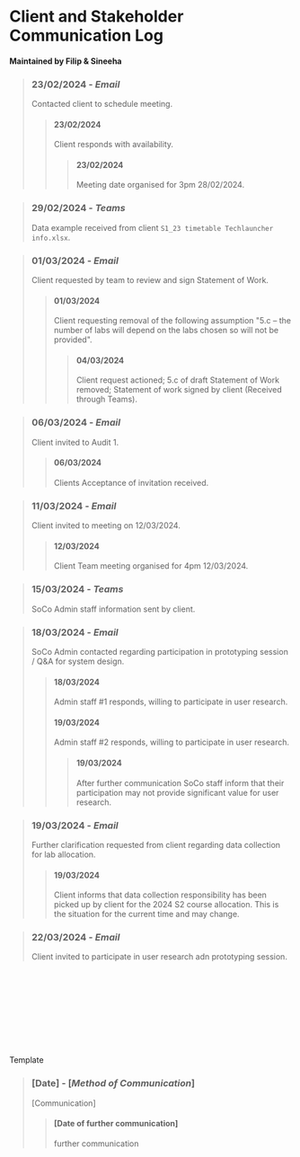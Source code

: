 # Client and Stakeholder Communication Log
#### Maintained by Filip & Sineeha

> ### 23/02/2024 - *Email*
> Contacted client to schedule meeting.
>> #### 23/02/2024
>> Client responds with availability.
>>> #### 23/02/2024
>>> Meeting date organised for 3pm 28/02/2024.

> ### 29/02/2024 - *Teams*
> Data example received from client ```S1_23 timetable Techlauncher info.xlsx```.

> ### 01/03/2024 - *Email*
> Client requested by team to review and sign Statement of Work.
>> #### 01/03/2024
>> Client requesting removal of the following assumption "5.c – the number of labs will depend on the labs chosen so will not be provided".
>>> #### 04/03/2024
>>> Client request actioned; 5.c of draft Statement of Work removed; Statement of work signed by client (Received through Teams).

> ### 06/03/2024 - *Email*
> Client invited to Audit 1.
>> #### 06/03/2024
>> Clients Acceptance of invitation received.

> ### 11/03/2024 - *Email*
> Client invited to meeting on 12/03/2024.
>> #### 12/03/2024
>> Client Team meeting organised for 4pm 12/03/2024.

> ### 15/03/2024 - *Teams*
> SoCo Admin staff information sent by client.

> ### 18/03/2024 - *Email*
> SoCo Admin contacted regarding participation in prototyping session / Q&A for system design.
>> #### 18/03/2024
>> Admin staff #1 responds, willing to participate in user research.
>> #### 19/03/2024
>> Admin staff #2 responds, willing to participate in user research.
>>> #### 19/03/2024
>>> After further communication SoCo staff inform that their participation may not provide significant value for user research.

> ### 19/03/2024 - *Email*
> Further clarification requested from client regarding data collection for lab allocation.
>> #### 19/03/2024
>> Client informs that data collection responsibility has been picked up by client for the 2024 S2 course allocation. This is the situation for the current time and may change.

> ### 22/03/2024 - *Email*
> Client invited to participate in user research adn prototyping session.



\
\
\
\
\
\
\
\
\
Template
> ### [Date] - [*Method of Communication*]
> [Communication]
>> #### [Date of further communication]
>> further communication